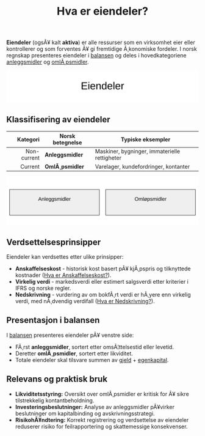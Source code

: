 ﻿---
title: "Hva er eiendeler?"
meta_title: "Hva er eiendeler?"
meta_description: '**Eiendeler** (ogsÃ¥ kalt **aktiva**) er alle ressurser som en virksomhet eier eller kontrollerer og som forventes Ã¥ gi fremtidige Ã¸konomiske fordeler. I nors...'
slug: hva-er-eiendeler
type: blog
layout: pages/single
---

**Eiendeler** (ogsÃ¥ kalt **aktiva**) er alle ressurser som en virksomhet eier eller kontrollerer og som forventes Ã¥ gi fremtidige Ã¸konomiske fordeler. I norsk regnskap presenteres eiendeler i [balansen](/blogs/regnskap/hva-er-balanse "Hva er Balanse i Regnskap? Oppbygging og Analyse") og deles i hovedkategoriene [anleggsmidler](/blogs/regnskap/hva-er-anleggsmidler "Hva er Anleggsmidler? Komplett Guide til Faste Eiendeler") og [omlÃ¸psmidler](/blogs/regnskap/hva-er-omlopsmiddel "Hva er OmlÃ¸psmidler? Komplett Guide til Kortsiktige Eiendeler i Regnskap").

![Eiendeler](hva-er-eiendeler-image.svg)

## Klassifisering av eiendeler

| Kategori       | Norsk betegnelse    | Typiske eksempler                             |
|---------------:|---------------------|-----------------------------------------------|
| Non-current    | **Anleggsmidler**   | Maskiner, bygninger, immaterielle rettigheter |
| Current        | **OmlÃ¸psmidler**    | Varelager, kundefordringer, kontanter         |

![Klassifisering av eiendeler](klassifisering-eiendeler.svg)

## Verdsettelsesprinsipper

Eiendeler kan verdsettes etter ulike prinsipper:

* **Anskaffelseskost** - historisk kost basert pÃ¥ kjÃ¸pspris og tilknyttede kostnader ([Hva er Anskaffelseskost?](/blogs/regnskap/hva-er-anskaffelseskost "Hva er Anskaffelseskost? Beregning, Komponenter og RegnskapsfÃ¸ring")).
* **Virkelig verdi** - markedsverdi eller estimert salgsverdi etter kriterier i IFRS og norske regler.
* **Nedskrivning** - vurdering av om bokfÃ¸rt verdi er hÃ¸yere enn virkelig verdi, med nÃ¸dvendig verdifall ([Hva er Nedskrivning?](/blogs/regnskap/hva-er-nedskrivning "Hva er Nedskrivning? Prosess og RegnskapsfÃ¸ring")).

## Presentasjon i balansen

I [balansen](/blogs/regnskap/hva-er-balanse "Hva er Balanse i Regnskap? Oppbygging og Analyse") presenteres eiendeler pÃ¥ venstre side:

* FÃ¸rst **anleggsmidler**, sortert etter omsÃ¦ttelsestid eller levetid.
* Deretter **omlÃ¸psmidler**, sortert etter likviditet.
* Totale eiendeler skal tilsvare summen av [gjeld](/blogs/regnskap/hva-er-gjeld "Hva er Gjeld? Typer og RegnskapsfÃ¸ring") + [egenkapital](/blogs/regnskap/hva-er-egenkapital "Hva er Egenkapital? Komplett Guide").

## Relevans og praktisk bruk

* **Likviditetsstyring:** Oversikt over omlÃ¸psmidler er kritisk for Ã¥ sikre tilstrekkelig kontantbeholdning.
* **Investeringsbeslutninger:** Analyse av anleggsmidler pÃ¥virker beslutninger om kapitalbinding og avskrivningsstrategi.
* **RisikohÃ¥ndtering:** Korrekt registrering og verdsettelse av eiendeler reduserer risiko for feilrapportering og skattemessige konsekvenser.


